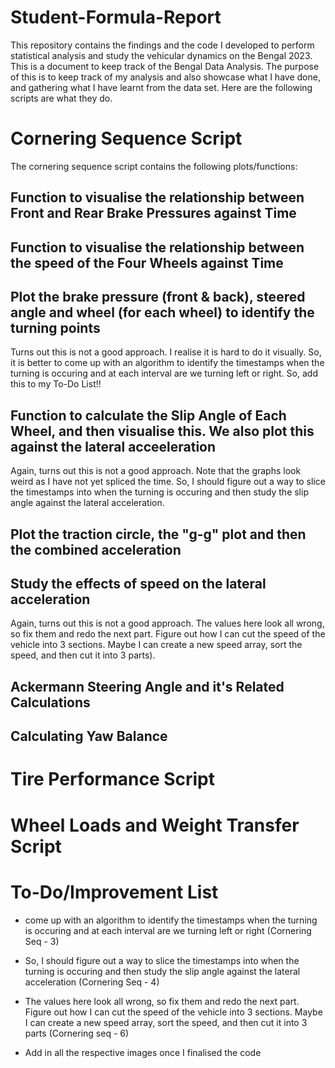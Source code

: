 # Student-Formula-Report

This repository contains the findings and the code I developed to perform statistical analysis and study the vehicular dynamics on the Bengal 2023. This is a document to keep track of the Bengal Data Analysis. The purpose of this is to keep track of my analysis and also showcase what I have done, and gathering what I have learnt from the data set. Here are the following scripts are what they do.

# Cornering Sequence Script

The cornering sequence script contains the following plots/functions:

## Function to visualise the relationship between Front and Rear Brake Pressures against Time

## Function to visualise the relationship between the speed of the Four Wheels against Time

## Plot the brake pressure (front & back), steered angle and wheel (for each wheel) to identify the turning points

Turns out this is not a good approach. I realise it is hard to do it visually. So, it is better to come up with an algorithm to identify the timestamps when the turning is occuring and at each interval are we turning left or right. So, add this to my To-Do List!!

## Function to calculate the Slip Angle of Each Wheel, and then visualise this. We also plot this against the lateral acceeleration

Again, turns out this is not a good approach. Note that the graphs look weird as I have not yet spliced the time. So, I should figure out a way to slice the timestamps into when the turning is occuring and then study the slip angle against the lateral acceleration.

## Plot the traction circle, the "g-g" plot and then the combined acceleration

## Study the effects of speed on the lateral acceleration

Again, turns out this is not a good approach. The values here look all wrong, so fix them and redo the next part. Figure out how I can cut the speed of the vehicle into 3 sections. Maybe I can create a new speed array, sort the speed, and then cut it into 3 parts). 

## Ackermann Steering Angle and it's Related Calculations

## Calculating Yaw Balance



# Tire Performance Script

# Wheel Loads and Weight Transfer Script 

# To-Do/Improvement List

- come up with an algorithm to identify the timestamps when the turning is occuring and at each interval are we turning left or right (Cornering Seq - 3)

- So, I should figure out a way to slice the timestamps into when the turning is occuring and then study the slip angle against the lateral acceleration (Cornering Seq - 4)

-  The values here look all wrong, so fix them and redo the next part. Figure out how I can cut the speed of the vehicle into 3 sections. Maybe I can create a new speed array, sort the speed, and then cut it into 3 parts (Cornering seq - 6)

-  Add in all the respective images once I finalised the code

